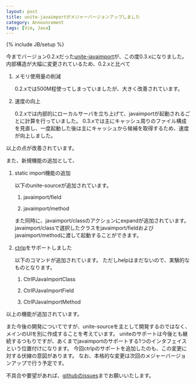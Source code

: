 ```yaml
---
layout: post
title: unite-javaimportがメジャーバージョンアップしました
category: Announcement
tags: [Vim, Java]
---
```

{% include JB/setup %}

今までバージョン0.2.xだった[unite-javaimport](https://github.com/kamichidu/vim-unite-javaimport)が、この度0.3.xになりました。
内部構造が大幅に変更されているため、0.2.xと比べて

1. メモリ使用量の削減

    0.2.xでは500M程使ってしまっていましたが、大きく改善されています。

1. 速度の向上

    0.2.xでは内部的にローカルサーバを立ち上げて、javaimportが起動されるごとに計算を行っていました。
    0.3.xでは主にキャッシュ周りのファイル構成を見直し、一度起動した後は主にキャッシュから候補を取得するため、速度が向上しました。

以上の点が改善されています。

また、新規機能の追加として、

1. static import機能の追加

    以下のunite-sourceが追加されています。

    1. javaimport/field

    1. javaimport/method

    また同時に、javaimport/classのアクションにexpandが追加されています。
    javaimport/classで選択したクラスをjavaimport/fieldおよびjavaimport/methodに渡して起動することができます。

1. [ctrlp](https://github.com/ctrlpvim/ctrlp.vim)をサポートしました

    以下のコマンドが追加されています。
    ただしhelpはまだないので、実験的なものとなります。

    1. CtrlPJavaImportClass

    1. CtrlPJavaImportField

    1. CtrlPJavaImportMethod

以上の機能が追加されています。

また今後の開発についてですが、unite-sourceを主として開発するのではなく、メインのUIを別に作成することを考えています。
uniteのサポートは今後とも継続するつもりですが、あくまでjavaimportのサポートする1つのインタフェイスという位置付けになります。
今回ctrlpのサポートを追加したのも、この変更に対する伏線の意図があります。
なお、本格的な変更は次回のメジャーバージョンアップで行う予定です。

不具合や要望があれば、[githubのissues](https://github.com/kamichidu/vim-unite-javaimport/issues)までお願いいたします。
